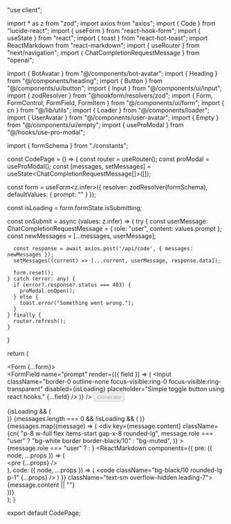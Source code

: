 "use client";

import * as z from "zod";
import axios from "axios";
import { Code } from "lucide-react";
import { useForm } from "react-hook-form";
import { useState } from "react";
import { toast } from "react-hot-toast";
import ReactMarkdown from "react-markdown";
import { useRouter } from "next/navigation";
import { ChatCompletionRequestMessage } from "openai";

import { BotAvatar } from "@/components/bot-avatar";
import { Heading } from "@/components/heading";
import { Button } from "@/components/ui/button";
import { Input } from "@/components/ui/input";
import { zodResolver } from "@hookform/resolvers/zod";
import { Form, FormControl, FormField, FormItem } from "@/components/ui/form";
import { cn } from "@/lib/utils";
import { Loader } from "@/components/loader";
import { UserAvatar } from "@/components/user-avatar";
import { Empty } from "@/components/ui/empty";
import { useProModal } from "@/hooks/use-pro-modal";

import { formSchema } from "./constants";

const CodePage = () => {
  const router = useRouter();
  const proModal = useProModal();
  const [messages, setMessages] = useState<ChatCompletionRequestMessage[]>([]);

  const form = useForm<z.infer<typeof formSchema>>({
    resolver: zodResolver(formSchema),
    defaultValues: {
      prompt: ""
    }
  });

  const isLoading = form.formState.isSubmitting;
  
  const onSubmit = async (values: z.infer<typeof formSchema>) => {
    try {
      const userMessage: ChatCompletionRequestMessage = { role: "user", content: values.prompt };
      const newMessages = [...messages, userMessage];
      
      const response = await axios.post('/api/code', { messages: newMessages });
      setMessages((current) => [...current, userMessage, response.data]);
      
      form.reset();
    } catch (error: any) {
      if (error?.response?.status === 403) {
        proModal.onOpen();
      } else {
        toast.error("Something went wrong.");
      }
    } finally {
      router.refresh();
    }
  }

  return ( 
    <div>
      <Heading
        title="Code Generation"
        description="Generate code using descriptive text."
        icon={Code}
        iconColor="text-green-700"
        bgColor="bg-green-700/10"
      />
      <div className="px-4 lg:px-8">
        <div>
          <Form {...form}>
            <form 
              onSubmit={form.handleSubmit(onSubmit)} 
              className="
                rounded-lg 
                border 
                w-full 
                p-4 
                px-3 
                md:px-6 
                focus-within:shadow-sm
                grid
                grid-cols-12
                gap-2
              "
            >
              <FormField
                name="prompt"
                render={({ field }) => (
                  <FormItem className="col-span-12 lg:col-span-10">
                    <FormControl className="m-0 p-0">
                      <Input
                        className="border-0 outline-none focus-visible:ring-0 focus-visible:ring-transparent"
                        disabled={isLoading} 
                        placeholder="Simple toggle button using react hooks." 
                        {...field}
                      />
                    </FormControl>
                  </FormItem>
                )}
              />
              <Button className="col-span-12 lg:col-span-2 w-full" type="submit" disabled={isLoading} size="icon">
                Generate
              </Button>
            </form>
          </Form>
        </div>
        <div className="space-y-4 mt-4">
          {isLoading && (
            <div className="p-8 rounded-lg w-full flex items-center justify-center bg-muted">
              <Loader />
            </div>
          )}
          {messages.length === 0 && !isLoading && (
            <Empty label="No conversation started." />
          )}
          <div className="flex flex-col-reverse gap-y-4">
            {messages.map((message) => (
              <div 
                key={message.content} 
                className={cn(
                  "p-8 w-full flex items-start gap-x-8 rounded-lg",
                  message.role === "user" ? "bg-white border border-black/10" : "bg-muted",
                )}
              >
                {message.role === "user" ? <UserAvatar /> : <BotAvatar />}
                <ReactMarkdown components={{
                  pre: ({ node, ...props }) => (
                    <div className="overflow-auto w-full my-2 bg-black/10 p-2 rounded-lg">
                      <pre {...props} />
                    </div>
                  ),
                  code: ({ node, ...props }) => (
                    <code className="bg-black/10 rounded-lg p-1" {...props} />
                  )
                }} className="text-sm overflow-hidden leading-7">
                  {message.content || ""}
                </ReactMarkdown>
              </div>
            ))}
          </div>
        </div>
      </div>
    </div>
   );
}
 
export default CodePage;